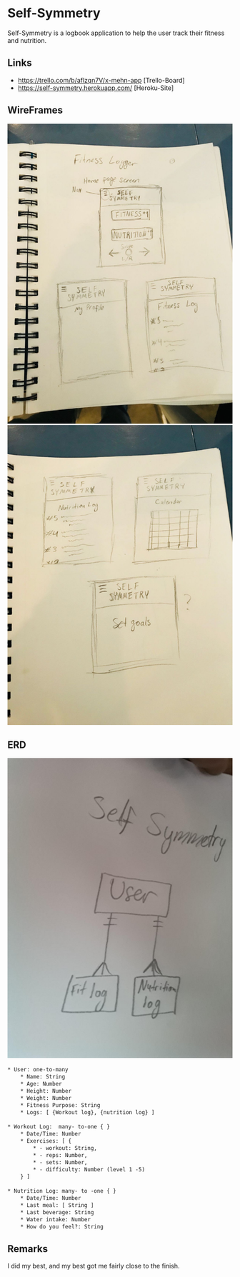 # Self-Symmetry

Self-Symmetry is a logbook application to help the user track their fitness and nutrition.

## Links
- https://trello.com/b/aflzqn7V/x-mehn-app [Trello-Board]
- https://self-symmetry.herokuapp.com/ [Heroku-Site]



## WireFrames

![WireFrames](SKETCHES/wireframe-1.jpeg)
![WireFrames](SKETCHES/wireframe-2.jpeg)

## ERD
![ERD](SKETCHES/basic-erd.jpeg)

    * User: one-to-many 
        * Name: String
        * Age: Number
        * Height: Number 
        * Weight: Number
        * Fitness Purpose: String
        * Logs: [ {Workout log}, {nutrition log} ]

    * Workout Log:  many- to-one { }
        * Date/Time: Number
        * Exercises: [ { 
            * - workout: String, 
            * - reps: Number, 
            * - sets: Number, 
            * - difficulty: Number (level 1 -5) 
		} ]

    * Nutrition Log: many- to -one { }
        * Date/Time: Number
        * Last meal: [ String ]
        * Last beverage: String
        * Water intake: Number
        * How do you feel?: String

## Remarks
I did my best, and my best got me fairly close to the finish.


